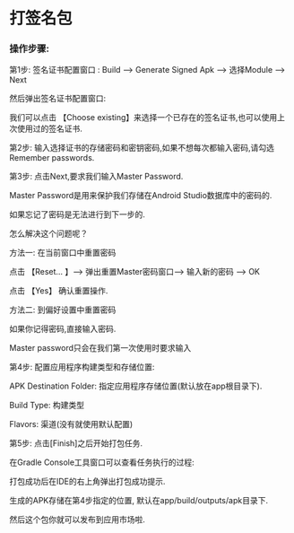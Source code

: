 # 打签名包

### 操作步骤:

第1步: 签名证书配置窗口 : Build —&gt; Generate Signed Apk —&gt; 选择Module —&gt; Next

然后弹出签名证书配置窗口:

我们可以点击 【Choose existing】来选择一个已存在的签名证书,也可以使用上次使用过的签名证书.

第2步: 输入选择证书的存储密码和密钥密码,如果不想每次都输入密码,请勾选 Remember passwords.

第3步: 点击Next,要求我们输入Master Password.

Master Password是用来保护我们存储在Android Studio数据库中的密码的.

如果忘记了密码是无法进行到下一步的.

怎么解决这个问题呢？

方法一: 在当前窗口中重置密码

点击 【Reset… 】—&gt; 弹出重置Master密码窗口—&gt; 输入新的密码 —&gt; OK

点击 【Yes】 确认重置操作.

方法二: 到偏好设置中重置密码

如果你记得密码,直接输入密码.

Master password只会在我们第一次使用时要求输入

第4步: 配置应用程序构建类型和存储位置:

APK Destination Folder: 指定应用程序存储位置\(默认放在app根目录下\).

Build Type: 构建类型

Flavors: 渠道\(没有就使用默认配置\)

第5步: 点击\[Finish\]之后开始打包任务.

在Gradle Console工具窗口可以查看任务执行的过程:



打包成功后在IDE的右上角弹出打包成功提示.



生成的APK存储在第4步指定的位置, 默认在app\/build\/outputs\/apk目录下.



然后这个包你就可以发布到应用市场啦.

